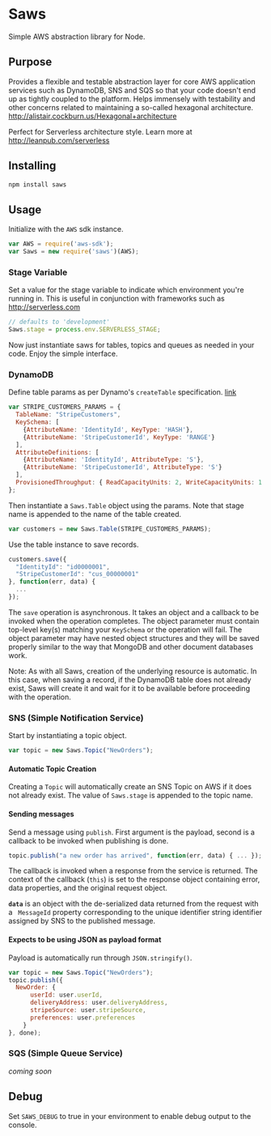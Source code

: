 # Saws

Simple AWS abstraction library for Node.

## Purpose

Provides a flexible and testable abstraction layer for core AWS application services such as DynamoDB, SNS and SQS so that your code doesn't end up as tightly coupled to the platform. Helps immensely with testability and other concerns related to maintaining a so-called hexagonal architecture. <http://alistair.cockburn.us/Hexagonal+architecture>

Perfect for Serverless architecture style. Learn more at <http://leanpub.com/serverless>

## Installing

```sh
npm install saws
```

## Usage

Initialize with the `AWS` sdk instance.

```javascript
var AWS = require('aws-sdk');
var Saws = new require('saws')(AWS);
```

### Stage Variable

Set a value for the stage variable to indicate which environment you're running in. This is useful in conjunction with frameworks such as <http://serverless.com>

```javascript
// defaults to 'development'
Saws.stage = process.env.SERVERLESS_STAGE;
```

Now just instantiate saws for tables, topics and queues as needed in your code. Enjoy the simple interface.

### DynamoDB

Define table params as per Dynamo's `createTable` specification. [link](http://docs.aws.amazon.com/AWSJavaScriptSDK/latest/AWS/DynamoDB.html#createTable-property)

```javascript
var STRIPE_CUSTOMERS_PARAMS = {
  TableName: "StripeCustomers",
  KeySchema: [
    {AttributeName: 'IdentityId', KeyType: 'HASH'},
    {AttributeName: 'StripeCustomerId', KeyType: 'RANGE'}
  ],
  AttributeDefinitions: [
    {AttributeName: 'IdentityId', AttributeType: 'S'},
    {AttributeName: 'StripeCustomerId', AttributeType: 'S'}
  ],
  ProvisionedThroughput: { ReadCapacityUnits: 2, WriteCapacityUnits: 1 }
};
```

Then instantiate a `Saws.Table` object using the params. Note that stage name is appended to the name of the table created.

```javascript
var customers = new Saws.Table(STRIPE_CUSTOMERS_PARAMS);
```

Use the table instance to save records.

```javascript
customers.save({
  "IdentityId": "id0000001",
  "StripeCustomerId": "cus_00000001"
}, function(err, data) {
  ...
});
```

The `save` operation is asynchronous. It takes an object and a callback to be invoked when the operation completes. The object parameter must contain top-level key(s) matching your `KeySchema` or the operation will fail. The object parameter may have nested object structures and they will be saved properly similar to the way that MongoDB and other document databases work.

Note: As with all Saws, creation of the underlying resource is automatic. In this case, when saving a record, if the DynamoDB table does not already exist, Saws will create it and wait for it to be available before proceeding with the operation.

### SNS (Simple Notification Service)

Start by instantiating a topic object.

```javascript
var topic = new Saws.Topic("NewOrders");
```

#### Automatic Topic Creation

Creating a `Topic` will automatically create an SNS Topic on AWS if it does not already exist. The value of `Saws.stage` is appended to the topic name.

#### Sending messages

Send a message using `publish`. First argument is the payload, second is a callback to be invoked when publishing is done.

```javascript
topic.publish("a new order has arrived", function(err, data) { ... });
```

The callback is invoked when a response from the service is returned.  The context of the callback (`this`) is set to the response object containing error, data properties, and the original request object.

**`data`** is an object with the de-serialized data returned from the request with a ` MessageId` property corresponding to the unique identifier string identifier assigned by SNS to the published message.

#### Expects to be using JSON as payload format

Payload is automatically run through `JSON.stringify()`.

```javascript
var topic = new Saws.Topic("NewOrders");
topic.publish({
  NewOrder: {
      userId: user.userId,
      deliveryAddress: user.deliveryAddress,
      stripeSource: user.stripeSource,
      preferences: user.preferences
    }
}, done);
```

### SQS (Simple Queue Service)

_coming soon_

## Debug

Set `SAWS_DEBUG` to true in your environment to enable debug output to the console.